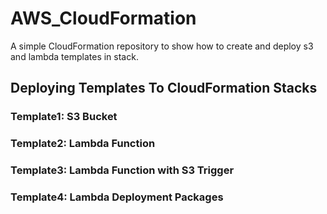 # AWS_CloudFormation
A simple CloudFormation repository to show how to create and deploy s3 and lambda templates in stack.

## Deploying Templates To CloudFormation Stacks

### Template1: S3 Bucket

### Template2: Lambda Function

### Template3: Lambda Function with S3 Trigger

### Template4: Lambda Deployment Packages
